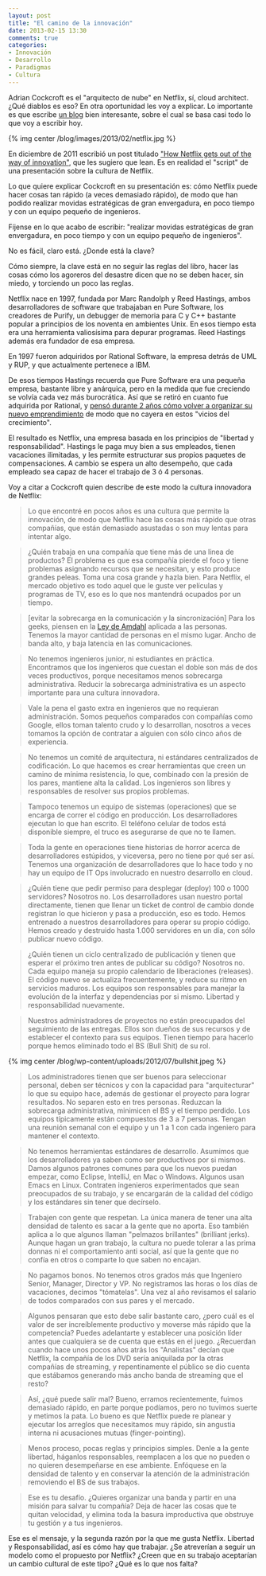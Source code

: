 ```yaml
---
layout: post
title: "El camino de la innovación"
date: 2013-02-15 13:30
comments: true
categories: 
- Innovación
- Desarrollo
- Paradigmas
- Cultura
---
```

Adrian Cockcroft es el "arquitecto de nube" en Netflix, sí, cloud architect. ¿Qué diablos es eso? En otra oportunidad les voy a explicar. Lo importante es que escribe [un blog](http://perfcap.blogspot.com/) bien interesante, sobre el cual se basa casi todo lo que voy a escribir hoy.

{% img center /blog/images/2013/02/netflix.jpg %}

En diciembre de 2011 escribió un post titulado ["How Netflix gets out of the way of innovation"](http://perfcap.blogspot.com/2011/12/how-netflix-gets-out-of-way-of.html), que les sugiero que lean. Es en realidad el "script" de una presentación sobre la cultura de Netflix.

Lo que quiere explicar Cockcroft en su presentación es: cómo Netflix puede hacer cosas tan rápido (a veces demasiado rápido), de modo que han podido realizar movidas estratégicas de gran envergadura, en poco tiempo y con un equipo pequeño de ingenieros.

Fíjense en lo que acabo de escribir: "realizar movidas estratégicas de gran envergadura, en poco tiempo y con un equipo pequeño de ingenieros".

No es fácil, claro está. ¿Donde está la clave?

Cómo siempre, la clave está en no seguir las reglas del libro, hacer las cosas cómo los agoreros del desastre dicen que no se deben hacer, sin miedo, y torciendo un poco las reglas.

<!-- more -->

Netflix nace en 1997, fundada por Marc Randolph y Reed Hastings,  ambos desarrolladores de software que trabajaban en Pure Software, los creadores de Purify, un debugger de memoria para C y C++ bastante popular a principios de los noventa en ambientes Unix. En esos tiempo esta era una herramienta valiosísima para depurar programas. Reed Hastings además era fundador de esa empresa.

En 1997 fueron adquiridos por Rational Software, la empresa detrás de UML y RUP, y que actualmente pertenece a IBM.

De esos tiempos Hastings recuerda que Pure Software era una pequeña empresa, bastante libre y anárquica, pero en la medida que fue creciendo se volvía cada vez más burocrática. Así que se retiró en cuanto fue adquirida por Rational, y [pensó durante 2 años cómo volver a organizar su nuevo emprendimiento](http://www.businessweek.com/stories/2007-09-23/netflix-flex-to-the-max) de modo que no cayera en estos "vicios del crecimiento". 

El resultado es Netflix, una empresa basada en los principios de "libertad y responsabilidad". Hastings le paga muy bien a sus empleados, tienen vacaciones ilimitadas, y les permite estructurar sus propios paquetes de compensaciones. A cambio se espera un alto desempeño, que cada empleado sea capaz de hacer el trabajo de 3 ó 4 personas. 

Voy a citar a Cockcroft quien describe de este modo la cultura innovadora de Netflix:

> Lo que encontré en pocos años es una cultura que permite la innovación, de modo que Netflix hace las cosas más rápido que otras compañías, que están demasiado asustadas o son muy lentas para intentar algo.

> ¿Quién trabaja en una compañía que tiene más de una linea de productos? El problema es que esa compañía pierde el foco y tiene problemas asignando recursos que se necesitan, y esto produce grandes peleas. Toma una cosa grande y hazla bien. Para Netflix, el mercado objetivo es todo aquel que le guste ver películas y programas de TV, eso es lo que nos mantendrá ocupados por un tiempo.

> [evitar la sobrecarga en la comunicación y la sincronización] Para los geeks, piensen en la [Ley de Amdahl](http://www.lnds.net/blog/2009/09/el-problema-de-paralelizar.html) aplicada a las personas. Tenemos la mayor cantidad de personas en el mismo lugar. Ancho de banda alto, y baja latencia en las comunicaciones.

> No tenemos ingenieros junior, ni estudiantes en práctica. Encontramos que los ingenieros que cuestan el doble son más de dos veces productivos, porque necesitamos menos sobrecarga administrativa. Reducir la sobrecarga administrativa es un aspecto importante para una cultura innovadora.

> Vale la pena el gasto extra en ingenieros que no requieran administración. Somos pequeños comparados con compañías como Google, ellos toman talento crudo y lo desarrollan, nosotros a veces tomamos la opción de contratar a alguien con sólo cinco años de experiencia.

> No tenemos un comité de arquitectura, ni estándares centralizados de codificación. Lo que hacemos es crear herramientas que creen un camino de mínima resistencia, lo que, combinado con la presión de los pares, mantiene alta la calidad. Los ingenieros son libres y responsables de resolver sus propios problemas.

> Tampoco tenemos un equipo de sistemas (operaciones) que se encarga de correr el código en producción. Los desarrolladores ejecutan lo que han escrito. El teléfono celular de todos está  disponible siempre, el truco es asegurarse de que no te llamen. 

> Toda la gente en operaciones tiene historias de horror acerca de desarrolladores estúpidos, y viceversa, pero no tiene por qué ser así. Tenemos una organización de desarrolladores que lo hace todo y no hay un equipo de IT Ops involucrado en nuestro desarrollo en cloud.

> ¿Quién tiene que pedir permiso para desplegar (deploy) 100 o 1000 servidores? Nosotros no. Los desarrolladores usan nuestro portal directamente, tienen que llenar un ticket de control de cambio donde registran lo que hicieron y pasa a producción, eso es todo. Hemos entrenado a nuestros desarrolladores para operar su propio código. Hemos creado y destruido hasta 1.000 servidores en un día, con sólo publicar nuevo código. 

> ¿Quién tienen un ciclo centralizado de publicación y tienen que esperar el próximo tren antes de publicar su código? Nosotros no. Cada equipo maneja su propio calendario de liberaciones (releases). El código nuevo se actualiza frecuentemente, y reduce su ritmo en servicios maduros. Los equipos son responsables para manejar la evolución de la interfaz y dependencias por si mismo. Libertad y responsabilidad nuevamente.

> Nuestros administradores de proyectos no están preocupados del seguimiento de las entregas. Ellos son dueños de sus recursos y de establecer el contexto para sus equipos. Tienen tiempo para hacerlo porque hemos eliminado todo el BS (Bull Shit) de su rol.

{% img center /blog/wp-content/uploads/2012/07/bullshit.jpeg %}

> Los administradores tienen que ser buenos para seleccionar personal, deben ser técnicos y con la capacidad para "arquitecturar" lo que su equipo hace, además de gestionar el proyecto para lograr resultados. No separen esto en tres personas. Reduzcan la sobrecarga administrativa, minimicen el BS y el tiempo perdido. Los equipos típicamente están compuestos de 3 a 7 personas. Tengan una reunión semanal con el equipo y un 1 a 1 con cada ingeniero para mantener el contexto.

> No tenemos herramientas estándares de desarrollo. Asumimos que los desarrolladores ya saben como ser productivos por si mismos. Damos algunos patrones comunes para que los nuevos puedan empezar, como Eclipse, IntelliJ, en Mac o Windows. Algunos usan Emacs en Linux. Contraten ingenieros experimentados que sean preocupados de su trabajo, y se encargarán de la calidad del código y los estándares sin tener que decírselo.

> Trabajen con gente que respetan. La única manera de tener una alta densidad de talento es sacar a la gente que no aporta. Eso también aplica a lo que algunos llaman "pelmazos brillantes" (brilliant jerks). Aunque hagan un gran trabajo, la cultura no puede tolerar a las prima donnas ni el comportamiento anti social, así que la gente que no confía en otros o comparte lo que saben no encajan.

> No pagamos bonos. No tenemos otros grados más que Ingeniero Senior, Manager, Director y VP. No registramos las horas o los días de vacaciones, decimos "tómatelas". Una vez al año revisamos el salario de todos comparados con sus pares y el mercado.

> Algunos pensaran que esto debe salir bastante caro, ¿pero cuál es el valor de ser increíblemente productivo y moverse más rápido que la competencia? Puedes adelantarte y establecer una posición líder antes que cualquiera se de cuenta que estás en el juego. ¿Recuerdan cuando hace unos pocos años atrás los "Analistas" decían que Netflix, la compañía de los DVD sería aniquilada por la otras compañías de streaming, y repentinamente el público se dio cuenta que estábamos generando más ancho banda de streaming que el resto?

> Así, ¿qué puede salir mal? Bueno, erramos recientemente, fuimos demasiado rápido, en parte porque podíamos, pero no tuvimos suerte y metimos la pata. Lo bueno es que Netflix puede re planear y ejecutar los arreglos que necesitamos muy rápido, sin angustia interna ni acusaciones mutuas (finger-pointing).

> Menos proceso, pocas reglas y principios simples. Denle a la gente libertad, háganlos responsables, reemplacen a los que no pueden o no quieren desempeñarse en ese ambiente. Enfóquese en  la densidad de talento y en conservar la atención de la administración removiendo el BS de sus trabajos.

> Ese es tu desafío. ¿Quieres organizar una banda y partir en una misión para salvar tu compañía? Deja de hacer las cosas que te quitan velocidad, y elimina toda la basura improductiva que obstruye tu gestión y a tus ingenieros.

Ese es el mensaje, y la segunda razón por la que me gusta Netflix. Libertad y Responsabilidad, así es cómo hay que trabajar. ¿Se atreverían a seguir un modelo como el propuesto por Netflix? ¿Creen que en su trabajo aceptarían un cambio cultural de este tipo? ¿Qué es lo que nos falta?

